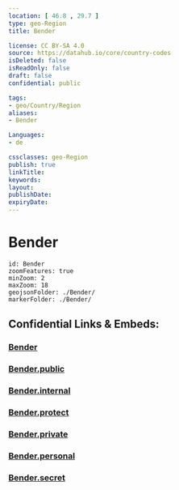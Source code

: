 ```yaml
---
location: [ 46.8 , 29.7 ] 
type: geo-Region
title: Bender

license: CC BY-SA 4.0
source: https://datahub.io/core/country-codes
isDeleted: false
isReadOnly: false
draft: false
confidential: public

tags:
- geo/Country/Region
aliases:
- Bender

Languages:
- de

cssclasses: geo-Region
publish: true
linkTitle: 
keywords: 
layout: 
publishDate: 
expiryDate: 
---
```


# Bender

```leaflet
id: Bender
zoomFeatures: true 
minZoom: 2 
maxZoom: 18
geojsonFolder: ./Bender/
markerFolder: ./Bender/
```


## Confidential Links & Embeds: 

### [Bender](/_Standards/Earth/Continent/Europe/Europe~East/Moldova/Districts~Moldova/Bender.md) 

### [Bender.public](/_public/Earth/Continent/Europe/Europe~East/Moldova/Districts~Moldova/Bender.public.md) 

### [Bender.internal](/_internal/Earth/Continent/Europe/Europe~East/Moldova/Districts~Moldova/Bender.internal.md) 

### [Bender.protect](/_protect/Earth/Continent/Europe/Europe~East/Moldova/Districts~Moldova/Bender.protect.md) 

### [Bender.private](/_private/Earth/Continent/Europe/Europe~East/Moldova/Districts~Moldova/Bender.private.md) 

### [Bender.personal](/_personal/Earth/Continent/Europe/Europe~East/Moldova/Districts~Moldova/Bender.personal.md) 

### [Bender.secret](/_secret/Earth/Continent/Europe/Europe~East/Moldova/Districts~Moldova/Bender.secret.md)

